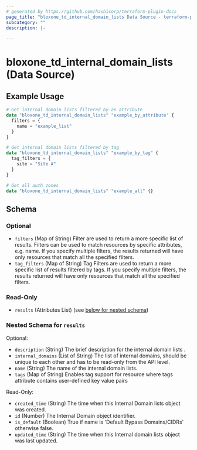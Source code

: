 ```yaml
---
# generated by https://github.com/hashicorp/terraform-plugin-docs
page_title: "bloxone_td_internal_domain_lists Data Source - terraform-provider-bloxone"
subcategory: ""
description: |-
  
---
```


# bloxone_td_internal_domain_lists (Data Source)



## Example Usage

```terraform
# Get internal domain lists filtered by an attribute
data "bloxone_td_internal_domain_lists" "example_by_attribute" {
  filters = {
    name = "example_list"
  }
}

# Get internal domain lists filtered by tag
data "bloxone_td_internal_domain_lists" "example_by_tag" {
  tag_filters = {
    site = "Site A"
  }
}

# Get all auth zones
data "bloxone_td_internal_domain_lists" "example_all" {}
```

<!-- schema generated by tfplugindocs -->
## Schema

### Optional

- `filters` (Map of String) Filter are used to return a more specific list of results. Filters can be used to match resources by specific attributes, e.g. name. If you specify multiple filters, the results returned will have only resources that match all the specified filters.
- `tag_filters` (Map of String) Tag Filters are used to return a more specific list of results filtered by tags. If you specify multiple filters, the results returned will have only resources that match all the specified filters.

### Read-Only

- `results` (Attributes List) (see [below for nested schema](#nestedatt--results))

<a id="nestedatt--results"></a>
### Nested Schema for `results`

Optional:

- `description` (String) The brief description for the internal domain lists .
- `internal_domains` (List of String) The list of internal domains, should be unique to each other and has to be read-only from the API level.
- `name` (String) The name of the internal domain lists.
- `tags` (Map of String) Enables tag support for resource where tags attribute contains user-defined key value pairs

Read-Only:

- `created_time` (String) The time when this Internal Domain lists object was created.
- `id` (Number) The Internal Domain object identifier.
- `is_default` (Boolean) True if name is 'Default Bypass Domains/CIDRs' otherwise false.
- `updated_time` (String) The time when this Internal domain lists object was last updated.

